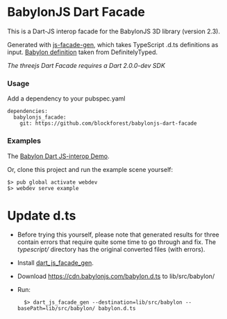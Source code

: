 # BabylonJS Dart Facade

This is a Dart-JS interop facade for the BabylonJS 3D library (version 2.3). 

Generated with [js-facade-gen](https://github.com/dart-lang/js_facade_gen),
which takes TypeScript .d.ts definitions as input. [Babylon definition](https://github.com/DefinitelyTyped/DefinitelyTyped/blob/master/babylonjs/babylon.d.ts) taken from DefinitelyTyped.

*The threejs Dart Facade requires a Dart 2.0.0-dev SDK*

### Usage

Add a dependency to your pubspec.yaml

    dependencies:
      babylonjs_facade:
        git: https://github.com/blockforest/babylonjs-dart-facade

### Examples

The [Babylon Dart JS-interop Demo](http://acanvas.sounddesignz.com/dart/babylonjs-interop).

Or, clone this project and run the example scene yourself:

    $> pub global activate webdev
    $> webdev serve example

# Update d.ts

* Before trying this yourself, please note that generated results for three contain errors that require quite some time to go through and fix. The *typescript/* directory has the original converted files (with errors).
* Install [dart_js_facade_gen](https://github.com/dart-lang/js_facade_gen).
* Download https://cdn.babylonjs.com/babylon.d.ts to lib/src/babylon/
* Run:    
    
        $> dart_js_facade_gen --destination=lib/src/babylon --basePath=lib/src/babylon/ babylon.d.ts
